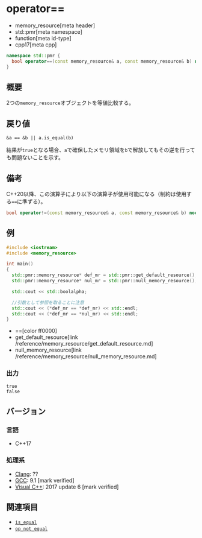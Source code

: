 # operator==
* memory_resource[meta header]
* std::pmr[meta namespace]
* function[meta id-type]
* cpp17[meta cpp]

```cpp
namespace std::pmr {
  bool operator==(const memory_resource& a, const memory_resource& b) noexcept;
}
```

## 概要
2つの`memory_resource`オブジェクトを等値比較する。


## 戻り値
`&a == &b || a.is_equal(b)`

結果が`true`となる場合、`a`で確保したメモリ領域を`b`で解放してもその逆を行っても問題ないことを示す。

## 備考

C++20以降、この演算子により以下の演算子が使用可能になる（制約は使用する`==`に準ずる）。

```cpp
bool operator!=(const memory_resource& a, const memory_resource& b) noexcept;
```

## 例
```cpp example
#include <iostream>
#include <memory_resource>

int main()
{
  std::pmr::memory_resource* def_mr = std::pmr::get_default_resource();
  std::pmr::memory_resource* nul_mr = std::pmr::null_memory_resource();

  std::cout << std::boolalpha;

  //引数として参照を取ることに注意
  std::cout << (*def_mr == *def_mr) << std::endl;
  std::cout << (*def_mr == *nul_mr) << std::endl;
}
```
* ==[color ff0000]
* get_default_resource[link /reference/memory_resource/get_default_resource.md]
* null_memory_resource[link /reference/memory_resource/null_memory_resource.md]

### 出力
```
true
false
```

## バージョン
### 言語
- C++17

### 処理系
- [Clang](/implementation.md#clang): ??
- [GCC](/implementation.md#gcc): 9.1 [mark verified]
- [Visual C++](/implementation.md#visual_cpp): 2017 update 6 [mark verified]

## 関連項目
- [`is_equal`](is_equal.md)
- [`op_not_equal`](op_not_equal.md)
